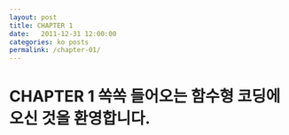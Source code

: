```yaml
---
layout: post
title: CHAPTER 1
date:   2011-12-31 12:00:00
categories: ko posts
permalink: /chapter-01/
---
```


# CHAPTER 1 쏙쏙 들어오는 함수형 코딩에 오신 것을 환영합니다.

